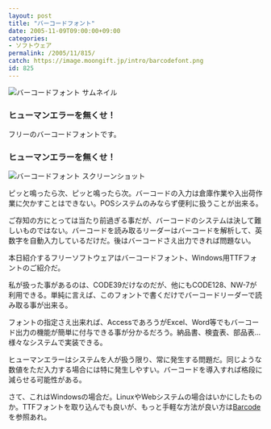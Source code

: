 ```yaml
---
layout: post
title: "バーコードフォント"
date: 2005-11-09T09:00:00+09:00
categories:
- ソフトウェア
permalink: /2005/11/815/
catch: https://image.moongift.jp/intro/barcodefont.png
id: 825
---
```

 ![バーコードフォント サムネイル](https://image.moongift.jp/intro/barcodefont.s.png "バーコードフォント サムネイル")
  

### ヒューマンエラーを無くせ！
  
フリーのバーコードフォントです。  
<!--more-->  

### ヒューマンエラーを無くせ！
  

![バーコードフォント スクリーンショット](https://image.moongift.jp/intro/barcodefont.png "バーコードフォント スクリーンショット")

  

ピッと鳴ったら次、ピッと鳴ったら次。バーコードの入力は倉庫作業や入出荷作業に欠かすことはできない。POSシステムのみならず便利に扱うことが出来る。

  

ご存知の方にとっては当たり前過ぎる事だが、バーコードのシステムは決して難しいものではない。バーコードを読み取るリーダーはバーコードを解析して、英数字を自動入力しているだけだ。後はバーコードさえ出力できれば問題ない。

  

本日紹介するフリーソフトウェアはバーコードフォント、Windows用TTFフォントのご紹介だ。

  

私が扱った事があるのは、CODE39だけなのだが、他にもCODE128、NW-7が利用できる。単純に言えば、このフォントで書くだけでバーコードリーダーで読み取る事が出来る。

  

フォントの指定さえ出来れば、AccessであろうがExcel、Word等でもバーコード出力の機能が簡単に付与できる事が分かるだろう。納品書、検査表、部品表…様々なシステムで実装できる。

  

ヒューマンエラーはシステムを人が扱う限り、常に発生する問題だ。同じような数値をただ入力する場合には特に発生しやすい。バーコードを導入すれば格段に減らせる可能性がある。

  

さて、これはWindowsの場合だ。LinuxやWebシステムの場合はいかにしたものか。TTFフォントを取り込んでも良いが、もっと手軽な方法が良い方は[Barcode](http://oss.moongift.jp/intro/i-816.html)を参照あれ。

